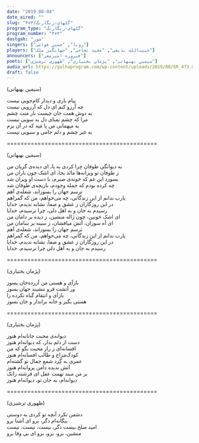 ```yaml
---
date: "2019-08-04"
date_aired: ""
slug: "گلهای-رنگارنگ/۴۷۳"
program_type: "گلهای-رنگارنگ"
program_number: "۴۷۳"
dastgah: "شور"
singers: ["رویا", "حسین قوامی"]
players: ["حبیب‌الله بدیعی", "مجید نجاحی", "جهانگیر ملک"]
announcers: ["فیروزه امیرمعز"]
poets: ["سیمین بهبهانی", "پژمان بختیاری", "ظهوری ترشیزی"]
audio_url: https://golhaprogram.com/wp-content/uploads/2019/08/GR_473.mp3
draft: false
---
```


(سیمین بهبهانی)  

پیام یاری و دیدار کام‌جویی نیست  
چه آرزو کنم ای دل که آرزویی نیست  
به دوش همت جان چیست بار منت چشم  
مرا که چشم تمنای دل به سویی نیست  
به میهمانی من پا مَنِه که در آن بزم  
به غیر چشم و دلم جامی و سبویی نیست  

============================================  

(سیمین بهبهانی)  

به دیوانگی طوفان چرا کردی به پا، ای دیده‌ی گریان من  
ز طوفان تو ویرانه‌ها مانَد بجا، ای اشک چون باران من  
بسوزد این غم كه خونه‌ی صبرم، با دست او ویران شد  
چه کرده بودم که جمله وجودم، بازیچه‌ی طوفان شد  
ترسم جهان را بسوزاند، شعله‌ی آهم  
یارب ندانم از این زندگانی، چه می‌خواهم، من که گمراهم  
در این روزگاران ز عشق و صفا، نشانه ندیدم، خدایا  
رسیدم به جان و به اهل دلی، چرا نرسیدم، خدایا  
ای اشک خونین، چون ژاله منشین، ز دیده بر دامان من  
ای آه سوزان، آتش میافشان، ز سینه بر سامان من  
ترسم جهان را بسوزاند، شعله‌ی آهم  
یارب ندانم از این زندگانی، چه می‌خواهم، من که گمراهم  
در این روزگاران ز عشق و صفا، نشانه ندیدم، خدایا  
رسیدم به جان و به اهل دلی چرا نرسیدم، خدایا  

============================================  

(پژمان بختیاری)  

بازآی و هستی من آزرده‌جان بسوز  
ور آتشت فرو ننشیند جهان بسوز  
بازآی و انتقام گناه نکرده را  
هستی بگیر و خانه برانداز و جان بسوز  

============================================  

(پژمان بختیاری)  

دیوانه‌ی محبت جانانه‌ام هنوز  
دست از دلم بدار، که دیوانه‌ام هنوز  
افسانه‌ای ز راز محبت بگو که من  
کودک‌مزاج و طالب افسانه‌ام هنوز  
عمری به گِرد شمع جمال تو گشته‌ام  
آتش ندیده دامن پروانه‌ام هنوز  
بر من مبند تهمت عقل ای فرشته زانک  
دیوانه‌ام، به جان تو، دیوانه‌ام هنوز  

============================================  

(ظهوری ترشیزی)  

دشمن نکرد آنچه تو کردی به دوستی  
بیگانه‌ام دگر، برو ای آشنا برو  
امید صلح نیست دگر، نیست، نیست، نیست  
منشین، برو، برو، برو ای بی وفا برو  
